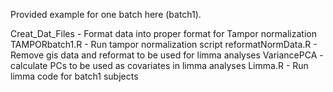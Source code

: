 Provided example for one batch here (batch1).

Creat_Dat_Files - Format data into proper format for Tampor normalization
TAMPORbatch1.R - Run tampor normalization script
reformatNormData.R - Remove gis data and reformat to be used for limma analyses
VariancePCA - calculate PCs to be used as covariates in limma analyses
Limma.R - Run limma code for batch1 subjects
